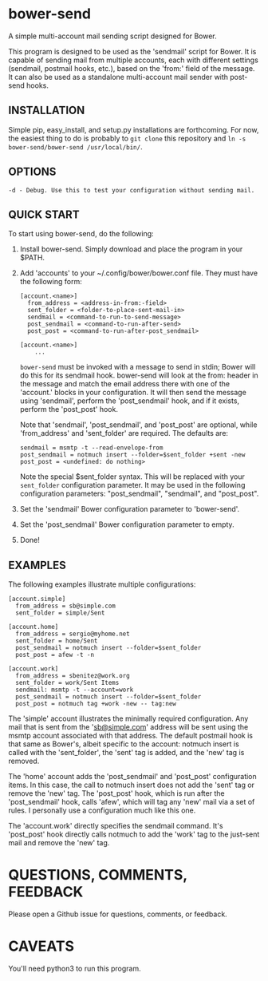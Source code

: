 # bower-send

A simple multi-account mail sending script designed for Bower.

This program is designed to be used as the 'sendmail' script for Bower. It is
capable of sending mail from multiple accounts, each with different settings
(sendmail, postmail hooks, etc.), based on the 'from:' field of the message. It
can also be used as a standalone multi-account mail sender with post-send hooks.

## INSTALLATION

Simple pip, easy_install, and setup.py installations are forthcoming. For now,
the easiest thing to do is probably to `git clone` this repository and `ln -s
bower-send/bower-send /usr/local/bin/`.

## OPTIONS

    -d - Debug. Use this to test your configuration without sending mail.

## QUICK START

To start using bower-send, do the following:

1.  Install bower-send. Simply download and place the program in your $PATH.

2.  Add 'accounts' to your ~/.config/bower/bower.conf file. They must have
    the following form:

        [account.<name>]
          from_address = <address-in-from:-field>
          sent_folder = <folder-to-place-sent-mail-in>
          sendmail = <command-to-run-to-send-message>
          post_sendmail = <command-to-run-after-send>
          post_post = <command-to-run-after-post_sendmail>

        [account.<name>]
            ...

    `bower-send` must be invoked with a message to send in stdin; Bower will do
    this for its sendmail hook. bower-send will look at the from: header in the
    message and match the email address there with one of the 'account.' blocks
    in your configuration. It will then send the message using 'sendmail',
    perform the 'post_sendmail' hook, and if it exists, perform the 'post_post'
    hook.

    Note that 'sendmail', 'post_sendmail', and 'post_post' are optional,
    while 'from_address' and 'sent_folder' are required. The defaults are:

        sendmail = msmtp -t --read-envelope-from
        post_sendmail = notmuch insert --folder=$sent_folder +sent -new
        post_post = <undefined: do nothing>

    Note the special $sent_folder syntax. This will be replaced with your
    `sent_folder` configuration parameter. It may be used in the following
    configuration parameters: "post_sendmail", "sendmail", and "post_post".

3. Set the 'sendmail' Bower configuration parameter to 'bower-send'.

4. Set the 'post_sendmail' Bower configuration parameter to empty.

5. Done!

## EXAMPLES

The following examples illustrate multiple configurations:

    [account.simple]
      from_address = sb@simple.com
      sent_folder = simple/Sent

    [account.home]
      from_address = sergio@myhome.net
      sent_folder = home/Sent
      post_sendmail = notmuch insert --folder=$sent_folder
      post_post = afew -t -n

    [account.work]
      from_address = sbenitez@work.org
      sent_folder = work/Sent Items
      sendmail: msmtp -t --account=work
      post_sendmail = notmuch insert --folder=$sent_folder
      post_post = notmuch tag +work -new -- tag:new

The 'simple' account illustrates the minimally required configuration. Any mail
that is sent from the 'sb@simple.com' address will be sent using the msmtp
account associated with that address. The default postmail hook is that same as
Bower's, albeit specific to the account: notmuch insert is called with the
'sent_folder', the 'sent' tag is added, and the 'new' tag is removed.

The 'home' account adds the 'post_sendmail' and 'post_post' configuration items.
In this case, the call to notmuch insert does not add the 'sent' tag or remove
the 'new' tag. The 'post_post' hook, which is run after the 'post_sendmail'
hook, calls 'afew', which will tag any 'new' mail via a set of rules. I
personally use a configuration much like this one.

The 'account.work' directly specifies the sendmail command. It's 'post_post'
hook directly calls notmuch to add the 'work' tag to the just-sent mail and
remove the 'new' tag.

# QUESTIONS, COMMENTS, FEEDBACK

Please open a Github issue for questions, comments, or feedback.

# CAVEATS

You'll need python3 to run this program.

